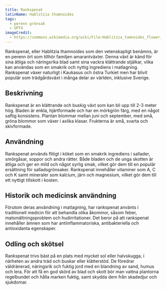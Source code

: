 ```yaml
---
title: Rankspenat
latinName: Hablitzia thamnoides
tags:
  - perenn grönsak
  - GPT4
imageCredit:
  - https://commons.wikimedia.org/wiki/File:Hablitzia_tamnoides_flower_buds.jpg
---
```


Rankspenat, eller Hablitzia thamnoides som den vetenskapligt benämns, är en perenn ört som tillhör familjen amarantväxter. Denna växt är känd för sina ätliga och näringsrika blad samt sina vackra klättrande stjälkar, vilka kan användas som en smakrik och nyttig ingrediens i matlagning. Rankspenat växer naturligt i Kaukasus och östra Turkiet men har blivit populär som trädgårdsväxt i många delar av världen, inklusive Sverige.

## Beskrivning

Rankspenat är en klättrande och buskig växt som kan bli upp till 2-3 meter hög. Bladen är enkla, hjärtformade och har en mörkgrön färg, med en något saftig konsistens. Plantan blommar mellan juni och september, med små, gröna blommor som växer i axlika klasar. Frukterna är små, svarta och skivformade.

## Användning

Rankspenat används flitigt i köket som en smakrik ingrediens i sallader, smörgåsar, soppor och andra rätter. Både bladen och de unga skotten är ätliga och ger en mild och något syrlig smak, vilket gör dem till en populär ersättning för salladsgrönsaker. Rankspenat innehåller vitaminer som A, C och K samt mineraler som kalcium, järn och magnesium, vilket gör dem till ett nyttigt tillskott i kosten.

## Historik och medicinsk användning

Förutom deras användning i matlagning, har rankspenat använts i traditionell medicin för att behandla olika åkommor, såsom feber, matsmältningsproblem och hudirritationer. Det beror på att rankspenat innehåller ämnen som har antiinflammatoriska, antibakteriella och antioxidanta egenskaper.

## Odling och skötsel

Rankspenat trivs bäst på en plats med mycket sol eller halvskugga, i närheten av andra träd och buskar eller klätterstöd. De föredrar väldränerad, näringsrik och fuktig jord med en blandning av sand, humus och lera. För att få en god skörd av blad och skott bör man vattna plantorna regelbundet och hålla marken fuktig, samt skydda dem från skadedjur och sjukdomar.